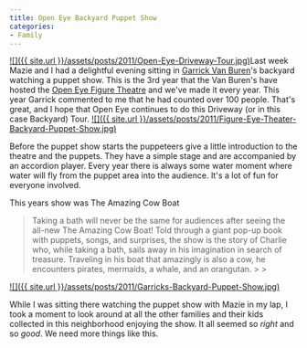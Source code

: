 ```yaml
---
title: Open Eye Backyard Puppet Show
categories:
- Family
---
```


[![]({{ site.url }}/assets/posts/2011/Open-Eye-Driveway-Tour.jpg)](http://www.openeyetheatre.org/tour/driveway-tour-sites)Last week Mazie and I had a delightful evening sitting in [Garrick Van Buren](http://garrickvanburen.com/)'s backyard watching a puppet show. This is the 3rd year that the Van Buren's have hosted the [Open Eye Figure Theatre](http://www.openeyetheatre.org/) and we've made it every year. This year Garrick commented to me that he had counted over 100 people. That's great, and I hope that Open Eye continues to do this Driveway (or in this case Backyard) Tour.
[![]({{ site.url }}/assets/posts/2011/Figure-Eye-Theater-Backyard-Puppet-Show.jpg)](http://thingelstad.com/s/open-eye-backyard-puppet-show/figure-eye-theater-backyard-puppet-show/img)

Before the puppet show starts the puppeteers give a little introduction to the theatre and the puppets. They have a simple stage and are accompanied by an accordion player. Every year there is always some water moment where water will fly from the puppet area into the audience. It's a lot of fun for everyone involved.

This years show was The Amazing Cow Boat

<blockquote>Taking a bath will never be the same for audiences after seeing the all-new The Amazing Cow Boat! Told through a giant pop-up book with puppets, songs, and surprises, the show is the story of Charlie who, while taking a bath, sails away in his imagination in search of treasure. Traveling in his boat that amazingly is also a cow, he encounters pirates, mermaids, a whale, and an orangutan.
> 
> </blockquote>

[![]({{ site.url }}/assets/posts/2011/Garricks-Backyard-Puppet-Show.jpg)](http://thingelstad.com/s/open-eye-backyard-puppet-show/garricks-backyard-puppet-show/img)

While I was sitting there watching the puppet show with Mazie in my lap, I took a moment to look around at all the other families and their kids collected in this neighborhood enjoying the show. It all seemed so _right_ and so _good_. We need more things like this.
